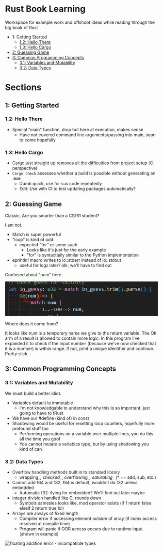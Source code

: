 # Rust Book Learning<!-- omit in toc -->
Workspace for example work and offshoot ideas while reading through the big book of Rust

- [1: Getting Started](#1-getting-started)
  - [1.2: Hello There](#12-hello-there)
  - [1.3: Hello Cargo](#13-hello-cargo)
- [2: Guessing Game](#2-guessing-game)
- [3: Common Programming Concepts](#3-common-programming-concepts)
  - [3.1: Variables and Mutability](#31-variables-and-mutability)
  - [3.2: Data Types](#32-data-types)

# Sections<!-- omit in toc -->

## 1: Getting Started
### 1.2: Hello There

* Special "main" function, drop hot here at execution, makes sense
  * Have not covered command line arguments/passing into main, soon to come hopefully

### 1.3: Hello Cargo

* Cargo just straight up removes all the difficulties from project setup (C perspective)
* ` Cargo check ` assesses whether a build is possible without generating an .exe
  * Dumb quick, use for sus code repeatedly
  * Edit: Use with CI to test updating packages automatically?

## 2: Guessing Game

Classic, Are you smarter than a CS161 student?

I am not.

* Match is super powerful
* "loop" is kind of odd 
  * expected "for" or some such
    * Looks like it's just for the early example
    * "for" is syntactially similar to the Python implementation
* eprintln! macro writes to io::stderr instead of io::stdout
  * useful for logs later? idk, we'll have to find out

Confused about "num" here:

![alt text](./readme_images/match_num.png)

Where does it come from?

It looks like num is a temporary name we give to the return variable.
The Ok arm of a result is allowed to contain more logic.
In this program I've expanded it to check if the input number (because we've now checked that it is a number) is within range.
If not, print a unique identifier and continue.
Pretty slick.

## 3: Common Programming Concepts

### 3.1: Variables and Mutability

We must build a better idiot.

* Variables default to immutable
  * I'm not knowledgable to understand why this is so important, just going to have to tRust
* We have our #define (kind of) in const
* Shadowing would be useful for resetting loop counters, hopefully more profound stuff too
  * Performing operations on a variable over multiple lines, you do this all the time you goof
  * You cannot mutate a variables type, but by using shadowing you kind of can

### 3.2: Data Types

* Overflow handling methods built in to standard library
  * wrapping_*, checked_*, overflowing_*, saturating_* (* == add, sub, etc.)
* Cannot add f64 and f32, f64 is default, wouldn't do f32 unless embedded
  * Automatic f32-ifying for embedded? We'll find out later maybe
* Integer division handled like C, rounds down
  * Symbols samesies looks like, mod operator exists (if 1 return false elseif 2 return true lol)
* Arrays are always of fixed length
  * Compiler error if accessing element outside of array (if index access resolved at compile time)
  * Program will panic if OOR access occurs due to runtime input (shown in example)

![floating addition error - incompatible types](./readme_images/floating_addition_error.png)

